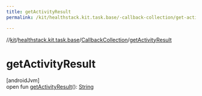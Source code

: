 ```yaml
---
title: getActivityResult
permalink: /kit/healthstack.kit.task.base/-callback-collection/get-activity-result.html

---
```

//[kit](../../../index.html)/[healthstack.kit.task.base](../index.html)/[CallbackCollection](index.html)/[getActivityResult](get-activity-result.html)



# getActivityResult



[androidJvm]\
open fun [getActivityResult](get-activity-result.html)(): [String](https://kotlinlang.org/api/latest/jvm/stdlib/kotlin/-string/index.html)




